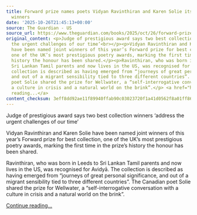 ```yaml
---
title: Forward prize names poets Vidyan Ravinthiran and Karen Solie its first joint
  winners
date: '2025-10-26T21:45:13+00:00'
source: The Guardian - US
source_url: https://www.theguardian.com/books/2025/oct/26/forward-prize-names-poets-vidyan-ravinthiran-and-karen-solie-its-first-joint-winners
original_content: <p>Judge of prestigious award says two best collection winners ‘address
  the urgent challenges of our time’<br></p><p>Vidyan Ravinthiran and Karen Solie
  have been named joint winners of this year’s Forward prize for best collection,
  one of the UK’s most prestigious poetry awards, marking the first time in the prize’s
  history the honour has been shared.</p><p>Ravinthiran, who was born in Leeds to
  Sri Lankan Tamil parents and now lives in the US, was recognised for Avidyā. The
  collection is described as having emerged from “journeys of great personal significance,
  and out of a migrant sensibility tied to three different countries”. The Canadian
  poet Solie shared the prize for Wellwater, a “self-interrogative conversation with
  a culture in crisis and a natural world on the brink”.</p> <a href="https://www.theguardian.com/books/2025/oct/26/forward-prize-names-poets-vidyan-ravinthiran-and-karen-solie-its-first-joint-winners">Continue
  reading...</a>
content_checksum: 3eff8dd92ae11f89940ffab90c03023720f1a41d0562f8a01ff86277d7069550
---
```


Judge of prestigious award says two best collection winners ‘address the urgent challenges of our time’

Vidyan Ravinthiran and Karen Solie have been named joint winners of this year’s Forward prize for best collection, one of the UK’s most prestigious poetry awards, marking the first time in the prize’s history the honour has been shared.

Ravinthiran, who was born in Leeds to Sri Lankan Tamil parents and now lives in the US, was recognised for Avidyā. The collection is described as having emerged from “journeys of great personal significance, and out of a migrant sensibility tied to three different countries”. The Canadian poet Solie shared the prize for Wellwater, a “self-interrogative conversation with a culture in crisis and a natural world on the brink”.

 [Continue reading...](https://www.theguardian.com/books/2025/oct/26/forward-prize-names-poets-vidyan-ravinthiran-and-karen-solie-its-first-joint-winners)
